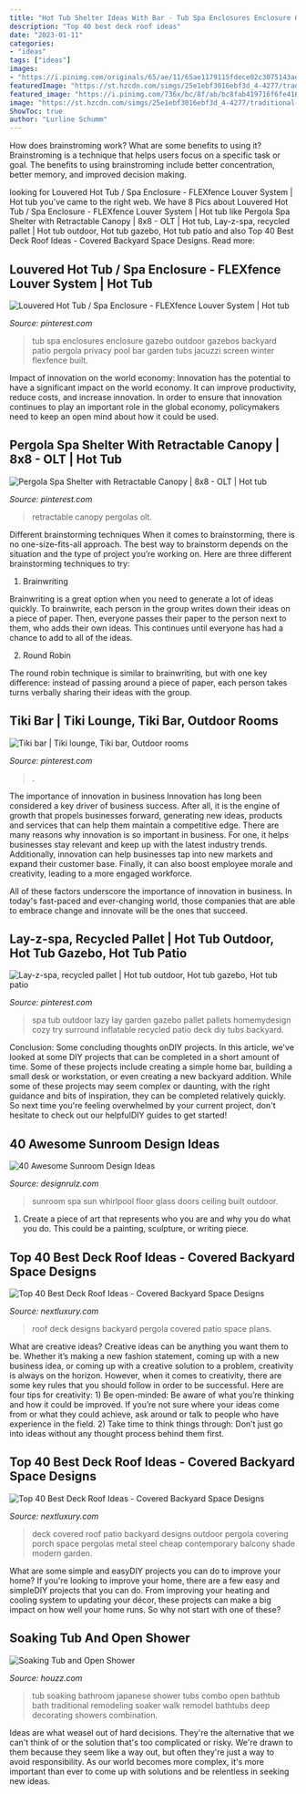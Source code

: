 ```yaml
---
title: "Hot Tub Shelter Ideas With Bar - Tub Spa Enclosures Enclosure Gazebo Outdoor Gazebos Backyard Patio Pergola Privacy Pool Bar Garden Tubs Jacuzzi Screen Winter Flexfence Built"
description: "Top 40 best deck roof ideas"
date: "2023-01-11"
categories:
- "ideas"
tags: ["ideas"]
images:
- "https://i.pinimg.com/originals/65/ae/11/65ae1179115fdece02c3075143aece47.jpg"
featuredImage: "https://st.hzcdn.com/simgs/25e1ebf3016ebf3d_4-4277/traditional-bathroom.jpg"
featured_image: "https://i.pinimg.com/736x/bc/8f/ab/bc8fab419716f6fe416940cfa48fdc75.jpg"
image: "https://st.hzcdn.com/simgs/25e1ebf3016ebf3d_4-4277/traditional-bathroom.jpg"
ShowToc: true
author: "Lurline Schumm"
---
```



How does brainstroming work? What are some benefits to using it?
Brainstroming is a technique that helps users focus on a specific task or goal. The benefits to using brainstroming include better concentration, better memory, and improved decision making.

	

		
looking for Louvered Hot Tub / Spa Enclosure - FLEXfence Louver System | Hot tub you've came to the right web. We have 8 Pics about Louvered Hot Tub / Spa Enclosure - FLEXfence Louver System | Hot tub like Pergola Spa Shelter with Retractable Canopy | 8x8 - OLT | Hot tub, Lay-z-spa, recycled pallet | Hot tub outdoor, Hot tub gazebo, Hot tub patio and also Top 40 Best Deck Roof Ideas - Covered Backyard Space Designs. Read more:
		
    
## Louvered Hot Tub / Spa Enclosure - FLEXfence Louver System | Hot Tub

<img loading=lazy src="https://i.pinimg.com/736x/71/13/28/711328c0c38ac68d2c5ec34b37f99e2c.jpg" onerror="this.onerror=null;this.src='https://tse1.mm.bing.net/th?id=OIP.0c70PGmxD5-eNG12-ft41wHaFi&amp;pid=15.1';" alt="Louvered Hot Tub / Spa Enclosure - FLEXfence Louver System | Hot tub">

_Source: pinterest.com_

>tub spa enclosures enclosure gazebo outdoor gazebos backyard patio pergola privacy pool bar garden tubs jacuzzi screen winter flexfence built. 

	

Impact of innovation on the world economy:
Innovation has the potential to have a significant impact on the world economy. It can improve productivity, reduce costs, and increase innovation. In order to ensure that innovation continues to play an important role in the global economy, policymakers need to keep an open mind about how it could be used.

    
## Pergola Spa Shelter With Retractable Canopy | 8x8 - OLT | Hot Tub

<img loading=lazy src="https://i.pinimg.com/736x/bc/8f/ab/bc8fab419716f6fe416940cfa48fdc75.jpg" onerror="this.onerror=null;this.src='https://tse2.mm.bing.net/th?id=OIP.ca4kn7C9WQgMDs_JCsaR5QHaFN&amp;pid=15.1';" alt="Pergola Spa Shelter with Retractable Canopy | 8x8 - OLT | Hot tub">

_Source: pinterest.com_

>retractable canopy pergolas olt. 

	

Different brainstorming techniques
When it comes to brainstorming, there is no one-size-fits-all approach. The best way to brainstorm depends on the situation and the type of project you’re working on. Here are three different brainstorming techniques to try:
1. Brainwriting

Brainwriting is a great option when you need to generate a lot of ideas quickly. To brainwrite, each person in the group writes down their ideas on a piece of paper. Then, everyone passes their paper to the person next to them, who adds their own ideas. This continues until everyone has had a chance to add to all of the ideas.

2. Round Robin

The round robin technique is similar to brainwriting, but with one key difference: instead of passing around a piece of paper, each person takes turns verbally sharing their ideas with the group.

    
## Tiki Bar | Tiki Lounge, Tiki Bar, Outdoor Rooms

<img loading=lazy src="https://i.pinimg.com/originals/6f/8d/70/6f8d703173d9514d2e2b5f0969989cb1.jpg" onerror="this.onerror=null;this.src='https://tse2.mm.bing.net/th?id=OIP.2zyFBabKqt5T2z9iBP7Q5AHaE8&amp;pid=15.1';" alt="Tiki bar | Tiki lounge, Tiki bar, Outdoor rooms">

_Source: pinterest.com_

>. 

	

The importance of innovation in business
Innovation has long been considered a key driver of business success. After all, it is the engine of growth that propels businesses forward, generating new ideas, products and services that can help them maintain a competitive edge.
There are many reasons why innovation is so important in business. For one, it helps businesses stay relevant and keep up with the latest industry trends. Additionally, innovation can help businesses tap into new markets and expand their customer base. Finally, it can also boost employee morale and creativity, leading to a more engaged workforce.

All of these factors underscore the importance of innovation in business. In today's fast-paced and ever-changing world, those companies that are able to embrace change and innovate will be the ones that succeed.

    
## Lay-z-spa, Recycled Pallet | Hot Tub Outdoor, Hot Tub Gazebo, Hot Tub Patio

<img loading=lazy src="https://i.pinimg.com/originals/65/ae/11/65ae1179115fdece02c3075143aece47.jpg" onerror="this.onerror=null;this.src='https://tse1.mm.bing.net/th?id=OIP.QDSOkkG0AdyPVZF-6e0UgAHaJ4&amp;pid=15.1';" alt="Lay-z-spa, recycled pallet | Hot tub outdoor, Hot tub gazebo, Hot tub patio">

_Source: pinterest.com_

>spa tub outdoor lazy lay garden gazebo pallet pallets homemydesign cozy try surround inflatable recycled patio deck diy tubs backyard. 

	

Conclusion: Some concluding thoughts onDIY projects.
In this article, we've looked at some DIY projects that can be completed in a short amount of time. Some of these projects include creating a simple home bar, building a small desk or workstation, or even creating a new backyard addition. While some of these projects may seem complex or daunting, with the right guidance and bits of inspiration, they can be completed relatively quickly. So next time you're feeling overwhelmed by your current project, don't hesitate to check out our helpfulDIY guides to get started!

    
## 40 Awesome Sunroom Design Ideas

<img loading=lazy src="http://cdn.designrulz.com/wp-content/uploads/2015/04/Sunroom_designrulz-37.jpg" onerror="this.onerror=null;this.src='https://tse2.mm.bing.net/th?id=OIP.VSTCDT-xq4ZYJRVsmhYYYgHaEc&amp;pid=15.1';" alt="40 Awesome Sunroom Design Ideas">

_Source: designrulz.com_

>sunroom spa sun whirlpool floor glass doors ceiling built outdoor. 

	

1. Create a piece of art that represents who you are and why you do what you do. This could be a painting, sculpture, or writing piece. 

    
## Top 40 Best Deck Roof Ideas - Covered Backyard Space Designs

<img loading=lazy src="http://nextluxury.com/wp-content/uploads/deck-roof-ideas-inspiration.jpg" onerror="this.onerror=null;this.src='https://tse4.mm.bing.net/th?id=OIP.a2B2MnUub5CSBXDzdJFQegHaJQ&amp;pid=15.1';" alt="Top 40 Best Deck Roof Ideas - Covered Backyard Space Designs">

_Source: nextluxury.com_

>roof deck designs backyard pergola covered patio space plans. 

	

What are creative ideas?
Creative ideas can be anything you want them to be. Whether it’s making a new fashion statement, coming up with a new business idea, or coming up with a creative solution to a problem, creativity is always on the horizon. However, when it comes to creativity, there are some key rules that you should follow in order to be successful. Here are four tips for creativity: 1) Be open-minded: Be aware of what you’re thinking and how it could be improved. If you’re not sure where your ideas come from or what they could achieve, ask around or talk to people who have experience in the field. 2) Take time to think things through: Don’t just go into ideas without any thought process behind them first.

    
## Top 40 Best Deck Roof Ideas - Covered Backyard Space Designs

<img loading=lazy src="http://nextluxury.com/wp-content/uploads/backyard-ideas-for-metal-mesh-steel-deck-roof.jpg" onerror="this.onerror=null;this.src='https://tse2.mm.bing.net/th?id=OIP.CGvaZ6JvZL4UVK_tEcH9qgHaFu&amp;pid=15.1';" alt="Top 40 Best Deck Roof Ideas - Covered Backyard Space Designs">

_Source: nextluxury.com_

>deck covered roof patio backyard designs outdoor pergola covering porch space pergolas metal steel cheap contemporary balcony shade modern garden. 

	

What are some simple and easyDIY projects you can do to improve your home?
If you're looking to improve your home, there are a few easy and simpleDIY projects that you can do. From improving your heating and cooling system to updating your décor, these projects can make a big impact on how well your home runs. So why not start with one of these?

    
## Soaking Tub And Open Shower

<img loading=lazy src="https://st.hzcdn.com/simgs/25e1ebf3016ebf3d_4-4277/traditional-bathroom.jpg" onerror="this.onerror=null;this.src='https://tse3.mm.bing.net/th?id=OIP.NUx5dOfLvYdjBRrLrT-wOwHaLI&amp;pid=15.1';" alt="Soaking Tub and Open Shower">

_Source: houzz.com_

>tub soaking bathroom japanese shower tubs combo open bathtub bath traditional remodeling soaker walk remodel bathtubs deep decorating showers combination. 

	

Ideas are what weasel out of hard decisions. They're the alternative that we can't think of or the solution that's too complicated or risky. We're drawn to them because they seem like a way out, but often they're just a way to avoid responsibility. As our world becomes more complex, it's more important than ever to come up with solutions and be relentless in seeking new ideas.

